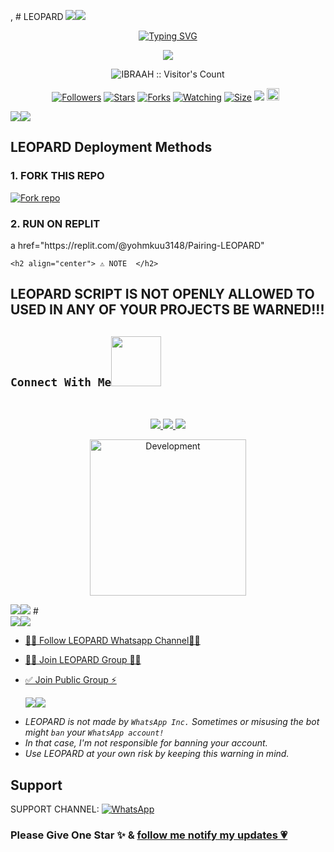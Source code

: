 , # LEOPARD 
   <a><img src='https://i.imgur.com/LyHic3i.gif'/></a><a><img src='https://i.imgur.com/LyHic3i.gif'/></a>
<p align="center">
<p align="center">
  <a href="https://git.io/typing-svg"><img src="https://readme-typing-svg.demolab.com?font=EB+Garamond&weight=800&size=28&duration=4000&pause=1000&random=false&width=435&lines=+•★⃝ LEOPARD★⃝•;MULTI-DEVICE+WHATSAPP+BOT;DEVELOPED+BY+IBRAAH+IBRAAH;RELEASED+DATE+22%2F6%2F2024." alt="Typing SVG" /></a>
 </p>
<p align="center">
<img src="https://telegra.ph/file/f0868869d3df4cb3353c3.jpg"/> 
<p align="center"><img src="https://profile-counter.glitch.me/{IBRAAH}/count.svg" alt="IBRAAH :: Visitor's Count" /></p>
<p align="center">
<a href="https://github.com/Ibraah2/LEOPARD/followers"><img title="Followers" src="https://img.shields.io/github/followers/IBRAAH?color=red&style=flat-square"></a>
<a href="https://github.com/Ibraah2/LEOPARD/stargazers/"><img title="Stars" src="https://img.shields.io/github/stars/Ibraah2/LEOPARD?color=blue&style=flat-square"></a>
<a href="https://github.com/Ibraah2/LEOPARD/network/members"><img title="Forks" src="https://img.shields.io/github/forks/Ibraah2/LEOPARD?color=red&style=flat-square"></a>
<a href="https://github.com/Ibraah2/LEOPARD/watchers"><img title="Watching" src="https://img.shields.io/github/watchers/Ibraah2/LEOPARD?label=Watchers&color=blue&style=flat-square"></a>
<a href="https://github.com/Ibraah2/LEOPARD/"><img title="Size" src="https://img.shields.io/github/repo-size/Ibraah2/LEOPARD?style=flat-square&color=green"></a>
<a href="https://hits.seeyoufarm.com"><img src="https://hits.seeyoufarm.com/api/count/incr/badge.svg?url=https%3A%2F%2Fgithub.com%2FIbraah2%2FLEOPARD&count_bg=%2379C83D&title_bg=%23555555&icon=probot.svg&icon_color=%2300FF6D&title=hits&edge_flat=false"/></a>
<a href="https://github.com/Ibraah2/LEOPARD/graphs/commit-activity"><img height="20" src="https://img.shields.io/badge/Maintained%3F-yes-green.svg"></a>&nbsp;&nbsp;
</p>
<p align='center'>
    </p>
<a><img src='https://i.imgur.com/LyHic3i.gif'/></a><a><img src='https://i.imgur.com/LyHic3i.gif'/></a>
<p align="center">

 ## LEOPARD Deployment Methods

### 1. FORK THIS REPO

<a href='https://github.com/Ibraah2/LEOPARD/fork' target="_blank"><img alt='Fork repo' src='https://img.shields.io/badge/Fork This Repo-black?style=for-the-badge&logo=git&logoColor=white'/></a>

### 2. RUN ON REPLIT
<p align="centre">a href="https://replit.com/@yohmkuu3148/Pairing-LEOPARD"

    <h2 align="center"> ⚠️ NOTE  </h2>
## LEOPARD SCRIPT IS NOT OPENLY ALLOWED TO USED IN ANY OF YOUR PROJECTS BE WARNED!!! 

## ```Connect With Me```<img src="https://github.com/0xIbraah2/0xIbraah2/raw/main/assets/mdImages/handshake.gif" width ="80"></h1> 
 <br> 
<p align="center">
<a href="https://wa.me/254702302770"><img src="?style=for-the-badge&logo=whatsapp&logoColor=white" />
<a href="https://whatsapp.com/channel/0029Vabz7vUJ3jutx2fNsf2P"><img src="https://img.shields.io/badge/Join Official Channel-25D366?style=for-the-badge&logo=whatsapp&logoColor=white" />
<a href="https://t.me/ibraah_ke"><img src="https://img.shields.io/badge/Telegram-0088cc?style=for-the-badge&logo=telegram&logoColor=white" /><br>
<p align="center">
<img alt="Development" width="250" src="https://media2.giphy.com/media/W9tBvzTXkQopi/giphy.gif?cid=6c09b952xu6syi1fyqfyc04wcfk0qvqe8fd7sop136zxfjyn&ep=v1_internal_gif_by_id&rid=giphy.gif&ct=g" /> </p>
<a><img src='https://i.imgur.com/LyHic3i.gif'/></a><a><img src='https://i.imgur.com/LyHic3i.gif'/></a>
# 

<br>
<a><img src='https://i.imgur.com/LyHic3i.gif'/></a><a><img src='https://i.imgur.com/LyHic3i.gif'/></a>

* [🧑‍💻 Follow LEOPARD Whatsapp Channel🧑‍💻](https://whatsapp.com/channel/0029Vabz7vUJ3jutx2fNsf2P)

* [🧑‍💻 Join LEOPARD Group 🧑‍💻](https://t.me/ibraah_ke)

* [✅ Join Public Group ⚡](https://whatsapp.com/channel/0029Vabz7vUJ3jutx2fNsf2P)

  <a><img src='https://i.imgur.com/LyHic3i.gif'/></a><a><img src='https://i.imgur.com/LyHic3i.gif'/></a>
  

- *LEOPARD is not made by `WhatsApp Inc.` Sometimes or misusing the bot might `ban` your `WhatsApp account!`*
- *In that case, I'm not responsible for banning your account.*
- *Use LEOPARD at your own risk by keeping this warning in mind.*

## Support

SUPPORT CHANNEL: <a href="[https://whatsapp.com/channel/0029Vabz7vUJ3jutx2fNsf2P)"><img alt="WhatsApp" src="https://img.shields.io/badge/WhatsApp-25D366?style=for-the-badge&logo=whatsapp&logoColor=white"/></a>


### Please Give One Star ✨ & [follow me notify my updates 💗](https://github.com/Ibraah2/LEOPARD)
